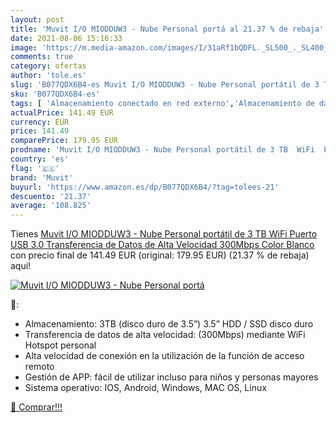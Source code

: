 ```yaml
---
layout: post
title: 'Muvit I/O MIODDUW3 - Nube Personal portá al 21.37 % de rebaja'
date: 2021-08-06 15:16:33
image: 'https://m.media-amazon.com/images/I/31aRf1bQDFL._SL500_._SL400_.jpg'
comments: true
category: ofertas
author: 'tole.es'
slug: 'B077QDX6B4-es Muvit I/O MIODDUW3 - Nube Personal portátil de 3 TB WiFi...'
sku: 'B077QDX6B4-es'
tags: [ 'Almacenamiento conectado en red externo','Almacenamiento de datos','Informática','muvit','wifi', ]
actualPrice: 141.49 EUR
currency: EUR
price: 141.49
comparePrice: 179.95 EUR
prodname: 'Muvit I/O MIODDUW3 - Nube Personal portátil de 3 TB  WiFi  Puerto USB 3.0  Transferencia de Datos de Alta Velocidad 300Mbps  Color Blanco'
country: 'es'
flag: '🇪🇸'
brand: 'Muvit'
buyurl: 'https://www.amazon.es/dp/B077QDX6B4/?tag=tolees-21'
descuento: '21.37'
average: '108.825'
---
```


Tienes [Muvit I/O MIODDUW3 - Nube Personal portátil de 3 TB  WiFi  Puerto USB 3.0  Transferencia de Datos de Alta Velocidad 300Mbps  Color Blanco](https://www.amazon.es/dp/B077QDX6B4/?tag=tolees-21) con precio final de  141.49 EUR (original: 179.95 EUR) (21.37 %  de rebaja) aqui!

[![Muvit I/O MIODDUW3 - Nube Personal portá](https://m.media-amazon.com/images/I/31aRf1bQDFL._SL500_._SL400_.jpg)](https://www.amazon.es/dp/B077QDX6B4/?tag=tolees-21)

🔎:

- Almacenamiento: 3TB (disco duro de 3.5”) 3.5” HDD / SSD disco duro
- Transferencia de datos de alta velocidad: (300Mbps) mediante WiFi Hotspot personal
- Alta velocidad de conexión en la utilización de la función de acceso remoto
- Gestión de APP: fácil de utilizar incluso para niños y personas mayores
- Sistema operativo: IOS, Android, Windows, MAC OS, Linux

[🛒 Comprar!!!](https://www.amazon.es/dp/B077QDX6B4/?tag=tolees-21)
